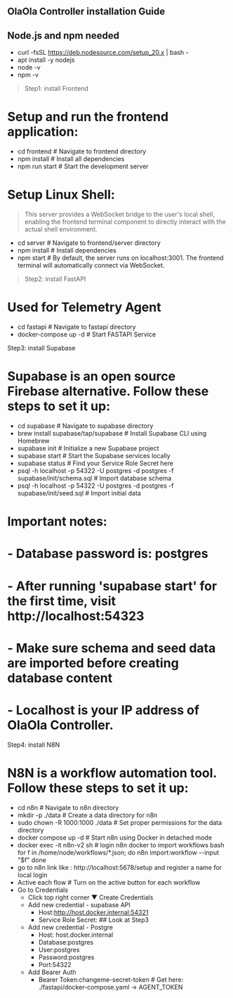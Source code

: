 ## OlaOla Controller installation Guide

## Node.js and npm needed
- curl -fsSL https://deb.nodesource.com/setup_20.x | bash -
- apt install -y nodejs
- node -v  
- npm -v

> Step1: install Frontend
# Setup and run the frontend application:

- cd frontend                      # Navigate to frontend directory
- npm install                      # Install all dependencies
- npm run start                    # Start the development server

# Setup Linux Shell:  
> This server provides a WebSocket bridge to the user's local shell, enabling the frontend terminal component to directly interact with the actual shell environment.
- cd server                        # Navigate to frontend/server directory
- npm install                      # Install dependencies
- npm start                        # By default, the server runs on localhost:3001. The frontend terminal will automatically connect via WebSocket.

> Step2: install FastAPI
# Used for Telemetry Agent

- cd fastapi                       # Navigate to fastapi directory
- docker-compose up -d             # Start FASTAPI Service

Step3: install Supabase
# Supabase is an open source Firebase alternative. Follow these steps to set it up:

- cd supabase                      # Navigate to supabase directory
- brew install supabase/tap/supabase   # Install Supabase CLI using Homebrew
- supabase init                    # Initialize a new Supabase project
- supabase start                   # Start the Supabase services locally
- supabase status                  # Find your Service Role Secret here
- psql -h localhost -p 54322 -U postgres -d postgres -f supabase/init/schema.sql   # Import database schema
- psql -h localhost -p 54322 -U postgres -d postgres -f supabase/init/seed.sql     # Import initial data

# Important notes:
# - Database password is: postgres
# - After running 'supabase start' for the first time, visit http://localhost:54323 
# - Make sure schema and seed data are imported before creating database content
# - Localhost is your IP address of OlaOla Controller.

Step4: install N8N
# N8N is a workflow automation tool. Follow these steps to set it up:

- cd n8n                           # Navigate to n8n directory
- mkdir -p ./data                  # Create a data directory for n8n
- sudo chown -R 1000:1000 ./data   # Set proper permissions for the data directory
- docker compose up -d             # Start n8n using Docker in detached mode
- docker exec -it n8n-v2 sh        # login n8n docker to import workflows
bash
for f in /home/node/workflows/*.json; do
  n8n import:workflow --input "$f"
done
- go to n8n link like : http://localhost:5678/setup and register a name for local login
- Active each flow   # Turn on the active button for each workflow
- Go to Credentials 
    - Click top right corner ▼ Create Credentials 
    - Add new credential - supabase API 
        - Host:http://host.docker.internal:54321 
        - Service Role Secret: ## Look at Step3
    - Add new credential - Postgre
        - Host: host.docker.internal
        - Database:postgres
        - User:postgres
        - Password:postgres
        - Port:54322
    - Add Bearer Auth
        - Bearer Token:changeme-secret-token          # Get here: ./fastapi/docker-compose.yaml -> AGENT_TOKEN
